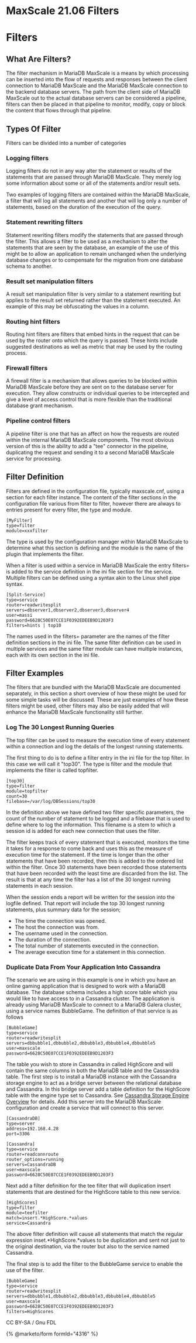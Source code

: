 
# MaxScale 21.06 Filters

# Filters


## What Are Filters?


The filter mechanism in MariaDB MaxScale is a means by which processing can be inserted into the flow of requests and responses between the client connection to MariaDB MaxScale and the MariaDB MaxScale connection to the backend database servers. The path from the client side of MariaDB MaxScale out to the actual database servers can be considered a pipeline, filters can then be placed in that pipeline to monitor, modify, copy or block the content that flows through that pipeline.


## Types Of Filter


Filters can be divided into a number of categories


### Logging filters


Logging filters do not in any way alter the statement or results of the statements that are passed through MariaDB MaxScale. They merely log some information about some or all of the statements and/or result sets.


Two examples of logging filters are contained within the MariaDB MaxScale, a filter that will log all statements and another that will log only a number of statements, based on the duration of the execution of the query.


### Statement rewriting filters


Statement rewriting filters modify the statements that are passed through the filter. This allows a filter to be used as a mechanism to alter the statements that are seen by the database, an example of the use of this might be to allow an application to remain unchanged when the underlying database changes or to compensate for the migration from one database schema to another.


### Result set manipulation filters


A result set manipulation filter is very similar to a statement rewriting but applies to the result set returned rather than the statement executed. An example of this may be obfuscating the values in a column.


### Routing hint filters


Routing hint filters are filters that embed hints in the request that can be used by the router onto which the query is passed. These hints include suggested destinations as well as metric that may be used by the routing process.


### Firewall filters


A firewall filter is a mechanism that allows queries to be blocked within MariaDB MaxScale before they are sent on to the database server for execution. They allow constructs or individual queries to be intercepted and give a level of access control that is more flexible than the traditional database grant mechanism.


### Pipeline control filters


A pipeline filter is one that has an affect on how the requests are routed within the internal MariaDB MaxScale components. The most obvious version of this is the ability to add a "tee" connector in the pipeline, duplicating the request and sending it to a second MariaDB MaxScale service for processing.


## Filter Definition


Filters are defined in the configuration file, typically maxscale.cnf, using a section for each filter instance. The content of the filter sections in the configuration file various from filter to filter, however there are always to entries present for every filter, the type and module.



```
[MyFilter]
type=filter
module=xxxfilter
```



The type is used by the configuration manager within MariaDB MaxScale to determine what this section is defining and the module is the name of the plugin that implements the filter.


When a filter is used within a service in MariaDB MaxScale the entry filters= is added to the service definition in the ini file section for the service. Multiple filters can be defined using a syntax akin to the Linux shell pipe syntax.



```
[Split-Service]
type=service
router=readwritesplit
servers=dbserver1,dbserver2,dbserver3,dbserver4
user=massi
password=6628C50E07CCE1F0392EDEEB9D1203F3
filters=hints | top10
```



The names used in the filters= parameter are the names of the filter definition sections in the ini file. The same filter definition can be used in multiple services and the same filter module can have multiple instances, each with its own section in the ini file.


## Filter Examples


The filters that are bundled with the MariaDB MaxScale are documented separately, in this section a short overview of how these might be used for some simple tasks will be discussed. These are just examples of how these filters might be used, other filters may also be easily added that will enhance the MariaDB MaxScale functionality still further.


### Log The 30 Longest Running Queries


The top filter can be used to measure the execution time of every statement within a connection and log the details of the longest running statements.


The first thing to do is to define a filter entry in the ini file for the top filter. In this case we will call it "top30". The type is filter and the module that implements the filter is called topfilter.



```
[top30]
type=filter
module=topfilter
count=30
filebase=/var/log/DBSessions/top30
```



In the definition above we have defined two filter specific parameters, the count of the number of statement to be logged and a filebase that is used to define where to log the information. This filename is a stem to which a session id is added for each new connection that uses the filter.


The filter keeps track of every statement that is executed, monitors the time it takes for a response to come back and uses this as the measure of execution time for the statement. If the time is longer than the other statements that have been recorded, then this is added to the ordered list within the filter. Once 30 statements have been recorded those statements that have been recorded with the least time are discarded from the list. The result is that at any time the filter has a list of the 30 longest running statements in each session.


When the session ends a report will be written for the session into the logfile defined. That report will include the top 30 longest running statements, plus summary data for the session;


* The time the connection was opened.
* The host the connection was from.
* The username used in the connection.
* The duration of the connection.
* The total number of statements executed in the connection.
* The average execution time for a statement in this connection.


### Duplicate Data From Your Application Into Cassandra


The scenario we are using in this example is one in which you have an online gaming application that is designed to work with a MariaDB database. The database schema includes a high score table which you would like to have access to in a Cassandra cluster. The application is already using MariaDB MaxScale to connect to a MariaDB Galera cluster, using a service names BubbleGame. The definition of that service is as follows



```
[BubbleGame]
type=service
router=readwritesplit
servers=dbbubble1,dbbubble2,dbbubble3,dbbubble4,dbbubble5
user=maxscale
password=6628C50E07CCE1F0392EDEEB9D1203F3
```



The table you wish to store in Cassandra in called HighScore and will contain the same columns in both the MariaDB table and the Cassandra table. The first step is to install a MariaDB instance with the Cassandra storage engine to act as a bridge server between the relational database and Cassandra. In this bridge server add a table definition for the HighScore table with the engine type set to Cassandra.
See [Cassandra Storage Engine Overview](https://app.gitbook.com/s/SsmexDFPv2xG2OTyO5yV/reference/storage-engines/legacy-storage-engines/cassandra/cassandra-storage-engine-overview) for details.
Add this server into the MariaDB MaxScale configuration and create a service that will connect to this server.



```
[CassandraDB]
type=server
address=192.168.4.28
port=3306

[Cassandra]
type=service
router=readconnroute
router_options=running
servers=CassandraDB
user=maxscale
password=6628C50E07CCE1F0392EDEEB9D1203F3
```



Next add a filter definition for the tee filter that will duplication insert statements that are destined for the HighScore table to this new service.



```
[HighScores]
type=filter
module=teefilter
match=insert.*HighScore.*values
service=Cassandra
```



The above filter definition will cause all statements that match the regular expression inset.*HighScore.*values to be duplication and sent not just to the original destination, via the router but also to the service named Cassandra.


The final step is to add the filter to the BubbleGame service to enable the use of the filter.



```
[BubbleGame]
type=service
router=readwritesplit
servers=dbbubble1,dbbubble2,dbbubble3,dbbubble4,dbbubble5
user=maxscale
password=6628C50E07CCE1F0392EDEEB9D1203F3
filters=HighScores
```



CC BY-SA / Gnu FDL


{% @marketo/form formId="4316" %}
